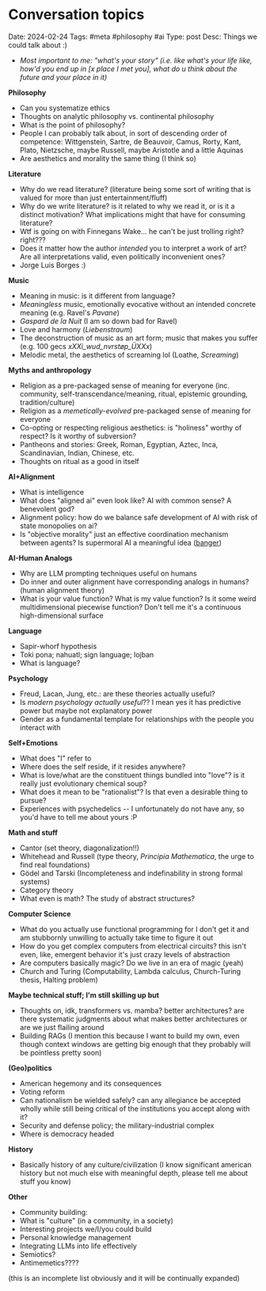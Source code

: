 # Conversation topics
Date: 2024-02-24
Tags: #meta #philosophy #ai
Type: post
Desc: Things we could talk about :)


- *Most important to me: "what's your story" (i.e. like what's your life like, how'd you end up in [x place I met you], what do u think about the future and your place in it)* 

**Philosophy**

- Can you systematize ethics
- Thoughts on analytic philosophy vs. continental philosophy 
- What is the point of philosophy?
- People I can probably talk about, in sort of descending order of competence: Wittgenstein, Sartre, de Beauvoir, Camus, Rorty, Kant, Plato, Nietzsche, maybe Russell, maybe Aristotle and a little Aquinas
- Are aesthetics and morality the same thing (I think so) 

**Literature**

- Why do we read literature? (literature being some sort of writing that is valued for more than just entertainment/fluff)
- Why do we write literature? is it related to why we read it, or is it a distinct motivation? What implications might that have for consuming literature? 
- Wtf is going on with Finnegans Wake... he can't be just trolling right? right???
- Does it matter how the author *intended* you to interpret a work of art? Are all interpretations valid, even politically inconvenient ones?
- Jorge Luis Borges  :) 

**Music**

- Meaning in music: is it different from language? 
- *Meaningless* music, emotionally evocative without an intended concrete meaning (e.g. Ravel's *Pavane*)
- *Gaspard de la Nuit* (I am so down bad for Ravel) 
- Love and harmony (*Liebenstraum*)
- The deconstruction of music as an art form; music that makes you suffer (e.g. 100 gecs *xXXi_wud_nvrstøp_ÜXXx*)
- Melodic metal, the aesthetics of screaming lol (Loathe, *Screaming*)

**Myths and anthropology**

- Religion as a pre-packaged sense of meaning for everyone (inc. community, self-transcendance/meaning, ritual, epistemic grounding, tradition/culture)
- Religion as a *memetically-evolved* pre-packaged sense of meaning for everyone
- Co-opting or respecting religious aesthetics: is "holiness" worthy of respect? Is it worthy of subversion? 
- Pantheons and stories: Greek, Roman, Egyptian, Aztec, Inca, Scandinavian, Indian, Chinese, etc.
- Thoughts on ritual as a good in itself

**AI+Alignment**

- What is intelligence
- What does "aligned ai" even look like? AI with common sense? A benevolent god? 
- Alignment policy: how do we balance safe development of AI with risk of state monopolies on ai? 
- Is "objective morality" just an effective coordination mechanism between agents? Is supermoral AI a meaningful idea ([banger](https://www.lesswrong.com/posts/umJMCaxosXWEDfS66/moral-reality-check-a-short-story))

**AI-Human Analogs**

- Why are LLM prompting techniques useful on humans
- Do inner and outer alignment have corresponding analogs in humans? (human alignment theory) 
- What is your value function? What is my value function? Is it some weird multidimensional piecewise function? Don't tell me it's a continuous high-dimensional surface

**Language**

- Sapir-whorf hypothesis
- Toki pona; nahuatl; sign language; lojban
- What is language?

**Psychology**

- Freud, Lacan, Jung, etc.: are these theories actually useful?
- Is *modern psychology actually useful*?? I mean yes it has predictive power but maybe not explanatory power 
- Gender as a fundamental template for relationships with the people you interact with

**Self+Emotions**

- What does "I" refer to
- Where does the self reside, if it resides anywhere?
- What is love/what are the constituent things bundled into "love"? is it really just evolutionary chemical soup? 
- What does it mean to be "rationalist"? Is that even a desirable thing to pursue?
- Experiences with psychedelics -- I unfortunately do not have any, so you'd have to tell me about yours :P

**Math and stuff**
- Cantor (set theory, diagonalization!!)
- Whitehead and Russell (type theory, *Principia Mathematica*, the urge to find real foundations)
- Gödel and Tarski (Incompleteness and indefinability in strong formal systems)
- Category theory
- What even is math? The study of abstract structures?

**Computer Science**

- What do you actually use functional programming for I don't get it and am stubbornly unwilling to actually take time to figure it out
- How do you get complex computers from electrical circuits? this isn't even, like, emergent behavior it's just crazy levels of abstraction
- Are computers basically magic? Do we live in an era of magic (yeah)
- Church and Turing (Computability, Lambda calculus, Church-Turing thesis, Halting problem)

**Maybe technical stuff; I'm still skilling up but**

- Thoughts on, idk, transformers vs. mamba? better architectures? are there systematic judgments about what makes better architectures or are we just flailing around
- Building RAGs (I mention this because I want to build my own, even though context windows are getting big enough that they probably will be pointless pretty soon)

**(Geo)politics**

- American hegemony and its consequences
- Voting reform 
- Can nationalism be wielded safely? can any allegiance be accepted wholly while still being critical of the institutions you accept along with it?
- Security and defense policy; the military-industrial complex 
- Where is democracy headed

**History**

- Basically history of any culture/civilization (I know significant american history but not much else with meaningful depth, please tell me about stuff you know) 

**Other** 

- Community building: 
- What is "culture" (in a community, in a society)
- Interesting projects we/I/you could build
- Personal knowledge management
- Integrating LLMs into life effectively
- Semiotics?
- Antimemetics????

(this is an incomplete list obviously and it will be continually expanded) 